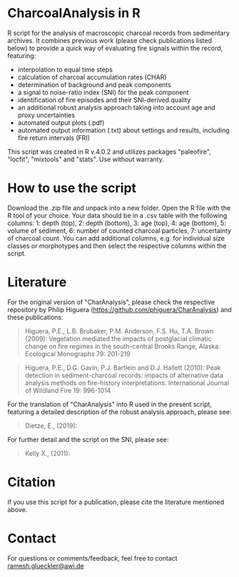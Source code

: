 # CharcoalAnalysis in R
R script for the analysis of macroscopic charcoal records from sedimentary archives. It combines previous work (please check publications listed below) to provide a quick way of evaluating fire signals within the record, featuring:
- interpolation to equal time steps
- calculation of charcoal accumulation rates (CHAR)
- determination of background and peak components
- a signal to noise-ratio index (SNI) for the peak component
- identification of fire episodes and their SNI-derived quality
- an additional robust analysis approach taking into account age and proxy uncertainties
- automated output plots (.pdf)
- automated output information (.txt) about settings and results, including fire return intervals (FRI)

This script was created in R v.4.0.2 and utilizes packages "paleofire", "locfit", "mixtools" and "stats". Use without warranty.

# How to use the script
Download the .zip file and unpack into a new folder. Open the R file with the R tool of your choice. Your data should be in a .csv table with the following columns: 
1: depth (top), 2: depth (bottom), 3: age (top), 4: age (bottom), 5: volume of sediment, 6: number of counted charcoal particles, 7: uncertainty of charcoal count. You can add additional columns, e.g. for individual size classes or morphotypes and then select the respective columns within the script.

# Literature
For the original version of "CharAnalysis", please check the respective repository by Philip Higuera (https://github.com/phiguera/CharAnalysis) and these publications:

<blockquote>Higuera, P.E., L.B. Brubaker, P.M. Anderson, F.S. Hu, T.A. Brown (2009): Vegetation mediated the impacts of postglacial climatic change on fire regimes in the south-central Brooks Range, Alaska. Ecological Monographs 79: 201-219</blockquote>

<blockquote>Higuera, P.E., D.G. Gavin, P.J. Bartlein and D.J. Hallett (2010): Peak detection in sediment-charcoal records: impacts of alternative data analysis methods on fire-history interpretations. International Journal of Wildland Fire 19: 996-1014</blockquote>

For the translation of "CharAnalysis" into R used in the present script, featuring a detailed description of the robust analysis approach, please see:

<blockquote>Dietze, E., (2019):</blockquote>

For further detail and the script on the SNI, please see:

<blockquote>Kelly X., (2011):</blockquote>

# Citation
If you use this script for a publication, please cite the literature mentioned above.

# Contact
For questions or comments/feedback, feel free to contact ramesh.glueckler@awi.de
